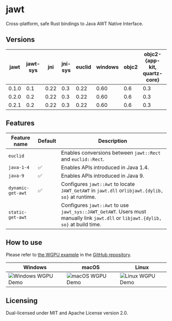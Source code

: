 # jawt

Cross-platform, safe Rust bindings to Java AWT Native Interface.

## Versions

| jawt  | jawt-sys | jni  | jni-sys | euclid | windows | objc2 | objc2-{app-kit, quartz-core} | x11-dl | MSRV |
| ----- | -------- | ---- | ------- | ------ | ------- | ----- | ---------------------------- | ------ | ---- |
| 0.1.0 | 0.1      | 0.22 | 0.3     | 0.22   | 0.60    | 0.6   | 0.3                          | 0.2    | 1.74 |
| 0.2.0 | 0.2      | 0.22 | 0.3     | 0.22   | 0.60    | 0.6   | 0.3                          | 0.2    | 1.74 |
| 0.2.1 | 0.2      | 0.22 | 0.3     | 0.22   | 0.60    | 0.6   | 0.3                          | 0.2    | 1.74 |

## Features

| Feature name      | Default | Description                                                                                                                        |
| ----------------- | ------- | ---------------------------------------------------------------------------------------------------------------------------------- |
| `euclid`          |         | Enables conversions between `jawt::Rect` and `euclid::Rect`.                                                                       |
| `java-1-4`        | ✅      | Enables APIs introduced in Java 1.4.                                                                                               |
| `java-9`          | ✅      | Enables APIs introduced in Java 9.                                                                                                 |
| `dynamic-get-awt` | ✅      | Configures `jawt::Awt` to locate `JAWT_GetAWT` in `jawt.dll` or`libjawt.{dylib, so}` at runtime.                                   |
| `static-get-awt`  |         | Configures `jawt::Awt` to use `jawt_sys::JAWT_GetAWT`. Users must manually link `jawt.dll` or `libjawt.{dylib, so}` at build time. |

## How to use

Please refer to [the WGPU example](https://github.com/gobley/jawt/tree/main/jawt-tests) in the [GitHub repository](https://github.com/gobley/jawt).

| Windows              | macOS              | Linux              |
| -------------------- | ------------------ | ------------------ |
| ![Windows WGPU Demo] | ![macOS WGPU Demo] | ![Linux WGPU Demo] |

[Windows WGPU Demo]: https://raw.githubusercontent.com/gobley/jawt/refs/tags/jawt-v0.2.0/images/windows.png
[macOS WGPU Demo]: https://raw.githubusercontent.com/gobley/jawt/refs/tags/jawt-v0.2.0/images/macos.png
[Linux WGPU Demo]: https://raw.githubusercontent.com/gobley/jawt/refs/tags/jawt-v0.2.0/images/linux.png

## Licensing

Dual-licensed under MIT and Apache License version 2.0.
